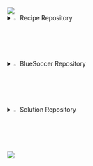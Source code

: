 <img src="https://capsule-render.vercel.app/api?type=waving&color=BDBDC8&height=150&section=header" />

<details>
<summary>
  <img src="https://raw.githubusercontent.com/Tarikul-Islam-Anik/Animated-Fluent-Emojis/master/Emojis/Hand%20gestures/Eyes.png" alt="Eyes" width="2%" /> Recipe Repository
</summary>
  누구나 쉽게 레시피를 찾아보고, 등록할 수 있는 웹사이트
</details>
<br>

<details>
<summary>
  <img src="https://raw.githubusercontent.com/Tarikul-Islam-Anik/Animated-Fluent-Emojis/master/Emojis/Hand%20gestures/Eyes.png" alt="Eyes" width="2%" /> BlueSoccer Repository
</summary>
   축구에 관한 용품들을 구매할 수 있는 웹사이트
</details>
<br>

<details>
<summary>
  <img src="https://raw.githubusercontent.com/Tarikul-Islam-Anik/Animated-Fluent-Emojis/master/Emojis/Hand%20gestures/Eyes.png" alt="Eyes" width="2%" /> Solution Repository
</summary>
   C# 프로젝트를 공부한 공간
</details>
<br>

<img src="https://capsule-render.vercel.app/api?type=waving&color=BDBDC8&height=150&section=footer" />


